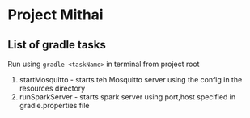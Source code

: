 # Project Mithai

## List of gradle tasks
 Run using ``` gradle <taskName> ``` in terminal from project root
 1. startMosquitto - starts teh Mosquitto server using the config in the resources directory
 2. runSparkServer - starts spark server using port,host specified in gradle.properties file

